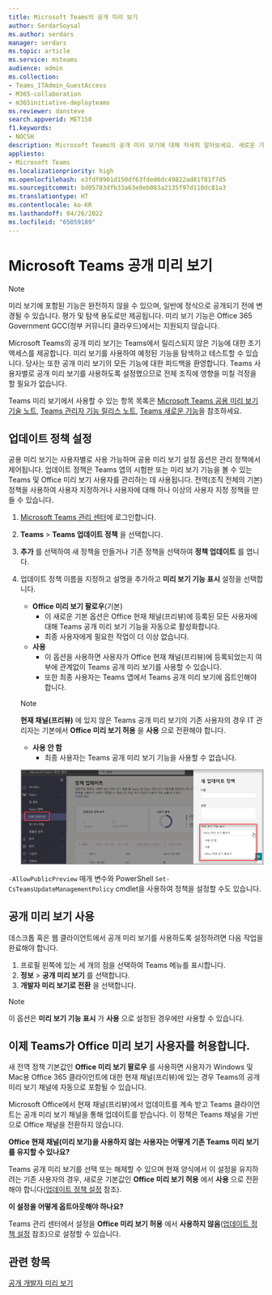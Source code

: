 ```yaml
---
title: Microsoft Teams의 공개 미리 보기
author: SerdarSoysal
ms.author: serdars
manager: serdars
ms.topic: article
ms.service: msteams
audience: admin
ms.collection:
- Teams_ITAdmin_GuestAccess
- M365-collaboration
- m365initiative-deployteams
ms.reviewer: dansteve
search.appverid: MET150
f1.keywords:
- NOCSH
description: Microsoft Teams의 공개 미리 보기에 대해 자세히 알아보세요. 새로운 기능을 사용해 보고 피드백을 제공해 주십시오.
appliesto:
- Microsoft Teams
ms.localizationpriority: high
ms.openlocfilehash: e3fdf0901d150df63fded6dc49822ad81f81f7d5
ms.sourcegitcommit: bd05783dfb33a63e0eb083a2135f97d110dc81a3
ms.translationtype: HT
ms.contentlocale: ko-KR
ms.lasthandoff: 04/26/2022
ms.locfileid: "65059189"
---
```

# <a name="microsoft-teams-public-preview"></a>Microsoft Teams 공개 미리 보기

> [!NOTE] 
> 미리 보기에 포함된 기능은 완전하지 않을 수 있으며, 일반에 정식으로 공개되기 전에 변경될 수 있습니다. 평가 및 탐색 용도로만 제공됩니다. 미리 보기 기능은 Office 365 Government GCC(정부 커뮤니티 클라우드)에서는 지원되지 않습니다.

Microsoft Teams의 공개 미리 보기는 Teams에서 릴리스되지 않은 기능에 대한 조기 액세스를 제공합니다. 미리 보기를 사용하여 예정된 기능을 탐색하고 테스트할 수 있습니다. 당사는 또한 공개 미리 보기의 모든 기능에 대한 피드백을 환영합니다. Teams 사용자별로 공개 미리 보기를 사용하도록 설정했으므로 전체 조직에 영향을 미칠 걱정을 할 필요가 없습니다.

Teams 미리 보기에서 사용할 수 있는 항목 목록은 [Microsoft Teams 공용 미리 보기 기술 노트](https://techcommunity.microsoft.com/t5/microsoft-teams-public-preview/bd-p/MicrosoftTeamsPublicPreview), [Teams 관리자 기능 릴리스 노트](/OfficeUpdates/teams-admin), [Teams 새로운 기능](https://support.microsoft.com/office/what-s-new-in-microsoft-teams-d7092a6d-c896-424c-b362-a472d5f105de)을 참조하세요.

## <a name="set-the-update-policy"></a>업데이트 정책 설정

공용 미리 보기는 사용자별로 사용 가능하며 공용 미리 보기 설정 옵션은 관리 정책에서 제어됩니다. 업데이트 정책은 Teams 앱의 시험판 또는 미리 보기 기능을 볼 수 있는 Teams 및 Office 미리 보기 사용자를 관리하는 데 사용됩니다. 전역(조직 전체의 기본) 정책을 사용하여 사용자 지정하거나 사용자에 대해 하나 이상의 사용자 지정 정책을 만들 수 있습니다.

1. [Microsoft Teams 관리 센터](https://admin.teams.microsoft.com/)에 로그인합니다.

2. **Teams** > **Teams 업데이트 정책** 을 선택합니다.

1. **추가** 를 선택하여 새 정책을 만들거나 기존 정책을 선택하여 **정책 업데이트** 를 엽니다.

2. 업데이트 정책 이름을 지정하고 설명을 추가하고 **미리 보기 기능 표시** 설정을 선택합니다.

   -   **Office 미리 보기 팔로우**(기본)
       - 이 새로운 기본 옵션은 Office 현재 채널(프리뷰)에 등록된 모든 사용자에 대해 Teams 공개 미리 보기 기능을 자동으로 활성화합니다. 
       - 최종 사용자에게 필요한 작업이 더 이상 없습니다.
   -   **사용**
       - 이 옵션을 사용하면 사용자가 Office 현재 채널(프리뷰)에 등록되었는지 여부에 관계없이 Teams 공개 미리 보기를 사용할 수 있습니다. 
       - 또한 최종 사용자는 Teams 앱에서 Teams 공개 미리 보기에 옵트인해야 합니다.

   > [!NOTE]  
   > **현재 채널(프리뷰)** 에 있지 않은 Teams 공개 미리 보기의 기존 사용자의 경우 IT 관리자는 기본에서 **Office 미리 보기 허용** 을 **사용** 으로 전환해야 합니다.
 
   - **사용 안 함** 
     - 최종 사용자는 Teams 공개 미리 보기 기능을 사용할 수 없습니다.

    ![미리 보기 설정 대화 상자를 표시합니다.](media/public-preview-policy.png)  

`-AllowPublicPreview` 매개 변수와 PowerShell `Set-CsTeamsUpdateManagementPolicy` cmdlet을 사용하여 정책을 설정할 수도 있습니다.

## <a name="enable-public-preview"></a>공개 미리 보기 사용

데스크톱 혹은 웹 클라이언트에서 공개 미리 보기를 사용하도록 설정하려면 다음 작업을 완료해야 합니다.

1. 프로필 왼쪽에 있는 세 개의 점을 선택하여 Teams 메뉴를 표시합니다.
2. **정보** > **공개 미리 보기** 를 선택합니다.
3. **개발자 미리 보기로 전환** 을 선택합니다.

> [!NOTE]  
> 이 옵션은 **미리 보기 기능 표시** 가 **사용** 으로 설정된 경우에만 사용할 수 있습니다.

## <a name="teams-now-follows-office-preview-users"></a>이제 Teams가 Office 미리 보기 사용자를 허용합니다.

새 전역 정책 기본값인 **Office 미리 보기 팔로우** 를 사용하면 사용자가 Windows 및 Mac용 Office 365 클라이언트에 대한 현재 채널(프리뷰)에 있는 경우 Teams의 공개 미리 보기 채널에 자동으로 포함될 수 있습니다.

Microsoft Office에서 현재 채널(프리뷰)에서 업데이트를 계속 받고 Teams 클라이언트는 공개 미리 보기 채널을 통해 업데이트를 받습니다. 이 정책은 Teams 채널을 기반으로 Office 채널을 전환하지 않습니다. 

**Office 현재 채널(미리 보기)을 사용하지 않는 사용자는 어떻게 기존 Teams 미리 보기를 유지할 수 있나요?**

Teams 공개 미리 보기를 선택 또는 해제할 수 있으며 현재 양식에서 이 설정을 유지하려는 기존 사용자의 경우, 새로운 기본값인 **Office 미리 보기 허용** 에서 **사용** 으로 전환해야 합니다([업데이트 정책 설정](#set-the-update-policy) 참조).

**이 설정을 어떻게 옵트아웃해야 하나요?**

Teams 관리 센터에서 설정을 **Office 미리 보기 허용** 에서 **사용하지 않음**([업데이트 정책 설정](#set-the-update-policy) 참조)으로 설정할 수 있습니다.

## <a name="related-topics"></a>관련 항목

[공개 개발자 미리 보기](/microsoftteams/platform/resources/dev-preview/developer-preview-intro)
